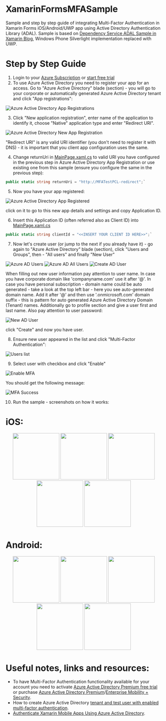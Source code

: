 # XamarinFormsMFASample
Sample and step by step guide of integrating Multi-Factor Authentication in Xamarin Forms iOS/Android/UWP app using Active Directory Authentication Library (ADAL).
Sample is based on [Dependency Service ADAL Sample in Xamarin Blog](https://blog.xamarin.com/put-adal-xamarin-forms/), Windows Phone Silverlight implementation replaced with UWP. 

# Step by Step Guide

1. Login to your [Azure Subscription](https://portal.azure.com/) or [start free trial](https://azure.microsoft.com/en-us/offers/ms-azr-0044p)
2. To use Azure Active Directory you need to register your app for an access. Go to "Azure Active Directory" blade (section) - you will go to your corporate or automatically generated  Azure Active Directory tenant and click "App registrations":

![Azure Active Directory App Registrations](img/AzureADAppRegistration.PNG)

3. Click "New application registration", enter name of the application to identify it, choose "Native" application type and enter "Redirect URI". 

![Azure Active Directory New App Registration](img/CreateAppRegistration.PNG)

"Redirect URI" is any valid URI identifier (you don't need to register it with DNS) - it is important that you client app configuration uses the same.

4. Change returnUri in [MainPage.xaml.cs](MFATest/MFATest/MainPage.xaml.cs#L15) to valid URI you have configured in the previous step in Azure Active Directory App Registration or use existing one from this sample (ensure you configure the same in the previous step):

```csharp
public static string returnUri = "http://MFATestPCL-redirect";`
```

5. Now you have your app registered: 

![Azure Active Directory App Registered](img/AzureADAppRegistered.PNG)

click on it to go to this new app details and settings and copy Application ID.

6. Insert this Application ID (often referred also as Client ID) into [MainPage.xaml.cs](MFATest/MFATest/MainPage.xaml.cs#L13)

```csharp
public static string clientId = "<<INSERT YOUR CLIENT ID HERE>>";`
```

7. Now let's create user (or jump to the next if you already have it) - go again to "Azure Active Directory" blade (section), click "Users and Groups", then - "All users" and finally "New User"

![Azure AD Users](img/ADUsers.PNG)
![Azure AD All Users](img/ADUsers2.PNG)
![Create AD User](img/ADUsers3.PNG)

When filling out new user information pay attention to user name. In case you have corporate domain like 'companyname.com' use it after '@'. In case you have personal subscription - domain name could be auto generated - take a look at the top left bar - here you see auto-generated domain name. Add it after '@' and then use '.onmicrosoft.com' domain suffix - this is pattern for auto generated Azure Active Directory Domain (Tenant) names. Additionally go to profile section and give a user first and last name. Also pay attention to user password:

 ![New AD User](img/ADNewUser.PNG)   

 click "Create" and now you have user.

8. Ensure new user appeared in the list and click "Multi-Factor Authentication":

 ![Users list](img/UsersList.PNG) 

9. Select user with checkbox and click "Enable"

![Enable MFA](img/MFAEnable.PNG) 

You should get the following message:

  ![MFA Success](img/MFASuccess.PNG)  

10. Run the sample - screenshots on how it works:

# iOS:

<p align="center">
<img src="img/iOS_MFA_1.jpg" width="150"/>
<img src="img/iOS_MFA_2.jpg" width="150"/>
<img src="img/iOS_MFA_3.jpg" width="150"/>
<img src="img/iOS_MFA_4.jpg" width="150"/>
<img src="img/iOS_MFA_5.jpg" width="150"/>
</p>

# Android:

<p align="center">
<img src="img/Android_MFA_1.png" width="150"/>
<img src="img/Android_MFA_2.png" width="150"/>
<img src="img/Android_MFA_3.png" width="150"/>
<img src="img/Android_MFA_4.png" width="150"/>
<img src="img/Android_MFA_5.png" width="150"/>
</p>

# Useful notes, links and resources:
* To have Multi-Factor Authentication functionality available for your account you need to activate [Azure Active Directory Premium free trial](https://azure.microsoft.com/en-us/trial/get-started-active-directory/) or purchase [Azure Active Directory Premium](https://docs.microsoft.com/en-us/azure/active-directory/active-directory-get-started-premium)/[Enterprise Mobility + Security](https://www.microsoft.com/en-us/cloud-platform/enterprise-mobility-security). 
* How to create Azure Active Directory [tenant and test user with enabled multi-factor authentication](https://docs.microsoft.com/en-us/rest/api/datacatalog/create-an-azure-active-directory-tenant).
* [Authenticate Xamarin Mobile Apps Using Azure Active Directory](https://blog.xamarin.com/authenticate-xamarin-mobile-apps-using-azure-active-directory/).
